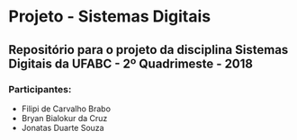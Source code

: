 # Projeto - Sistemas Digitais
## Repositório para o projeto da disciplina Sistemas Digitais da UFABC     - 2º Quadrimeste - 2018

### Participantes:
- Filipi de Carvalho Brabo	
- Bryan Bialokur da Cruz		
- Jonatas Duarte Souza		
